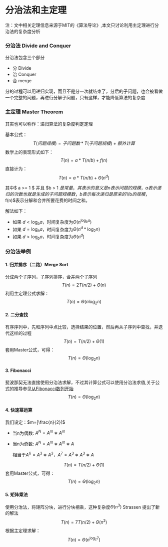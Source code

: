 # 分治法和主定理
注：文中相关定理信息来源于MIT的《算法导论》,本文只讨论利用主定理进行分治法的复杂度分析

### 分治法 Divide and Conquer
分治法包含三个部分

* 分 Divide
* 治 Conquer
* 合 merge

分的过程可以用递归实现，而且不是分一次就结束了，分后的子问题，也会被看做一个完整的问题，再进行分解子问题，只有这样，才能降低算法的复杂度

### 主定理 Master Theorem
其实也可以称作：递归算法的复杂度判定定理

基本公式：
$$T(问题规模)=子问题数*T(子问题规模)+额外计算$$
数学上的表现形式如下：
$$T(n)=a*T(n/b)+f(n)$$
直接计为：
$$T(n)=a*T(n/b)+\Theta(n^d)$$

其中$ a >= 1 $ 并且 $b > 1 $是常量，其表示的意义是 n 表示问题的规模，a 表示递归的次数也就是生成的子问题规模数，b 表示每次递归是原来的$1/b$的规模，$f(n)$表示分解和合并所要花费的时间之和。

解法如下：

* 如果 $d<\log_b a$，时间复杂度为$\Theta(n^{\log_b a})$
* 如果 $d=\log_b a$，时间复杂度为$\Theta(n^d*\log_2 n)$
* 如果 $d>\log_b a$，时间复杂度为$\Theta(n^d)$

### 分治法举例
#### 1. 归并排序（二路）Merge Sort
分成两个子序列，子序列排序，合并两个子序列
$$T(n)=2T(n/2)+\Theta(n)$$
利用主定理公式求解：
$$T(n)=\Theta(n\log_2 n)$$

#### 2. 二分查找
有序序列中，先和序列中点比较，选择结果的位置，然后再从子序列中查找，并迭代这样的过程
$$T(n)=T(n/2)+\Theta(1)$$
套用Master公式，可得：
$$T(n)=\Theta(\log_2 n)$$

#### 3. Fibonacci
斐波那契无法直接使用分治法求解，不过其计算公式可以使用分治法求值,关于公式的推导参见[从Fibonacci数列开始](mweblib://15372005924904)
$$T(n)=\Theta(\log_2 n)$$

#### 4. 快速幂运算
我们设定：$m=[\frac{n}{2}]$

* 当n为偶数: $A^{N}=A^{m}∗A^{m}$
* 当n为奇数: $A^{N}=A^{m}∗A^{m}∗A$

    相当于$A^{6}=A^3∗A^3，A^7=A^3∗A^3∗A$

$$T(n)=T(n/2)+\Theta(1)$$
套用Master公式，可得：
$$T(n)=\Theta(\log_2 n)$$

#### 5. 矩阵乘法
使用分治法，将矩阵分块，进行分块相乘，这种复杂度$\Theta(n^3)$
Strassen 提出了新的解法
$$T(n)=7T(n/2)+\Theta(n^2)$$
根据主定理求解：
$$T(n)=\Theta(n^{\log_2 7})$$







